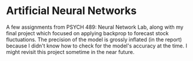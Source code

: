 # Artificial Neural Networks
A few assignments from PSYCH 489: Neural Network Lab, along with my final project which focused on applying backprop to forecast stock fluctuations. The precision of the model is grossly inflated (in the report) because I didn't know how to check for the model's accuracy at the time. I might revisit this project sometime in the near future.
